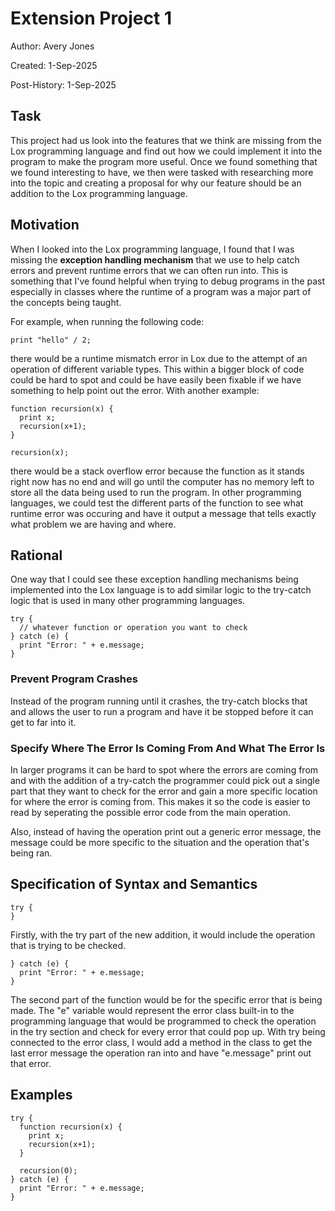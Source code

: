 # Extension Project 1

<p>Author: Avery Jones</p>
<p>Created: 1-Sep-2025</p>
<p>Post-History: 1-Sep-2025</p>

## Task

<p>This project had us look into the features that we think are missing from the Lox programming language and find out how we could implement it into the program to make the program more useful. Once we found something that we found interesting to have, we then were tasked with researching more into the topic and creating a proposal for why our feature should be an addition to the Lox programming language.</p>

## Motivation 

<p>When I looked into the Lox programming language, I found that I was missing the <b>exception handling mechanism</b> that we use to help catch errors and prevent runtime errors that we can often run into. This is something that I've found helpful when trying to debug programs in the past especially in classes where the runtime of a program was a major part of the concepts being taught.</p>

<p>For example, when running the following code:</p>

``` print "hello" / 2; ```

<p>there would be a runtime mismatch error in Lox due to the attempt of an operation of different variable types. This within a bigger block of code could be hard to spot and could be have easily been fixable if we have something to help point out the error. With another example:</p>

``` 
function recursion(x) {
  print x;
  recursion(x+1);
}

recursion(x);
```

<p>there would be a stack overflow error because the function as it stands right now has no end and will go until the computer has no memory left to store all the data being used to run the program. In other programming languages, we could test the different parts of the function to see what runtime error was occuring and have it output a message that tells exactly what problem we are having and where.</p>

## Rational

<p>One way that I could see these exception handling mechanisms being implemented into the Lox language is to add similar logic to the try-catch logic that is used in many other programming languages.</p>

```
try {
  // whatever function or operation you want to check
} catch (e) {
  print "Error: " + e.message;
}
```

### Prevent Program Crashes

<p>Instead of the program running until it crashes, the try-catch blocks that and allows the user to run a program and have it be stopped before it can get to far into it.</p>

### Specify Where The Error Is Coming From And What The Error Is

<p>In larger programs it can be hard to spot where the errors are coming from and with the addition of a try-catch the programmer could pick out a single part that they want to check for the error and gain a more specific location for where the error is coming from. This makes it so the code is easier to read by seperating the possible error code from the main operation.</p>

<p>Also, instead of having the operation print out a generic error message, the message could be more specific to the situation and the operation that's being ran.</p>

## Specification of Syntax and Semantics

```
try {
}
```

<p>Firstly, with the try part of the new addition, it would include the operation that is trying to be checked.</p>

```
} catch (e) {
  print "Error: " + e.message;
}
```

<p>The second part of the function would be for the specific error that is being made. The "e" variable would represent the error class built-in to the programming language that would be programmed to check the operation in the try section and check for every error that could pop up. With try being connected to the error class, I would add a method in the class to get the last error message the operation ran into and have "e.message" print out that error.</p>

## Examples

```
try {
  function recursion(x) {
    print x;
    recursion(x+1);
  }
  
  recursion(0);  
} catch (e) {
  print "Error: " + e.message;
}
```

